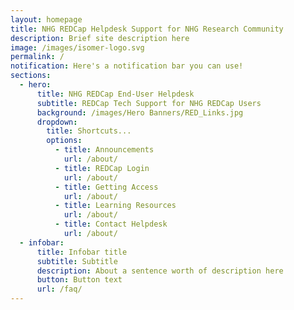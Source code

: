 ```yaml
---
layout: homepage
title: NHG REDCap Helpdesk Support for NHG Research Community
description: Brief site description here
image: /images/isomer-logo.svg
permalink: /
notification: Here's a notification bar you can use!
sections:
  - hero:
      title: NHG REDCap End-User Helpdesk
      subtitle: REDCap Tech Support for NHG REDCap Users
      background: /images/Hero Banners/RED_Links.jpg
      dropdown:
        title: Shortcuts...
        options:
          - title: Announcements
            url: /about/
          - title: REDCap Login
            url: /about/
          - title: Getting Access
            url: /about/
          - title: Learning Resources
            url: /about/
          - title: Contact Helpdesk
            url: /about/
  - infobar:
      title: Infobar title
      subtitle: Subtitle
      description: About a sentence worth of description here
      button: Button text
      url: /faq/
---
```

